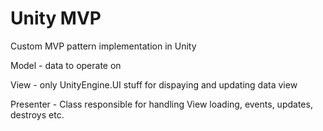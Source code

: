 # Unity MVP
Custom MVP pattern implementation in Unity

Model - data to operate on

View - only UnityEngine.UI stuff for dispaying and updating data view

Presenter - Class responsible for handling View loading, events, updates, destroys etc.


